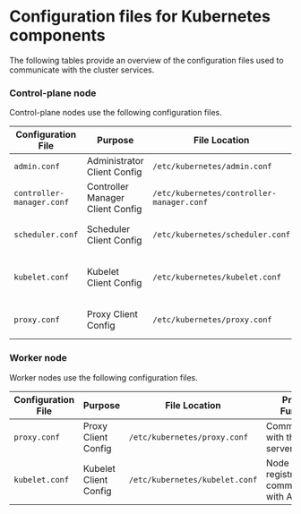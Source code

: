 # Configuration files for Kubernetes components

The following tables provide an overview of the configuration files used to
communicate with the cluster services.

### Control-plane node

Control-plane nodes use the following configuration files.

| **Configuration File**    | **Purpose**                      | **File Location**                         | **Primary Function**                                |
|---------------------------|----------------------------------|-------------------------------------------|-----------------------------------------------------|
| `admin.conf`              | Administrator Client Config      | `/etc/kubernetes/admin.conf`              | Admin access to the cluster                         |
| `controller-manager.conf` | Controller Manager Client Config | `/etc/kubernetes/controller-manager.conf` | Communication with the API server                   |
| `scheduler.conf`          | Scheduler Client Config          | `/etc/kubernetes/scheduler.conf`          | Communication with the API server                   |
| `kubelet.conf`            | Kubelet Client Config            | `/etc/kubernetes/kubelet.conf`            | Node registration and communication with API server |
| `proxy.conf`              | Proxy Client Config              | `/etc/kubernetes/proxy.conf`              | Communication with the API server                   |

### Worker node

Worker nodes use the following configuration files.

| **Configuration File** | **Purpose**           | **File Location**              | **Primary Function**                                |
|------------------------|-----------------------|--------------------------------|-----------------------------------------------------|
| `proxy.conf`           | Proxy Client Config   | `/etc/kubernetes/proxy.conf`   | Communication with the API server                   |
| `kubelet.conf`         | Kubelet Client Config | `/etc/kubernetes/kubelet.conf` | Node registration and communication with API server |
